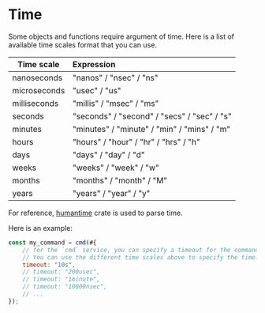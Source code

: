 # Time

Some objects and functions require argument of time.
Here is a list of available time scales format that you can use.


| Time scale   |      Expression      |
|----------|:-------------|
| nanoseconds | "nanos" / "nsec" / "ns" |
| microseconds | "usec" / "us" |
| milliseconds | "millis" / "msec" / "ms" |
| seconds | "seconds" / "second" / "secs" / "sec" / "s" |
| minutes | "minutes" / "minute" / "min" / "mins" / "m" |
| hours | "hours" / "hour" / "hr" / "hrs" / "h" |
| days | "days" / "day" / "d" |
| weeks | "weeks" / "week" / "w" |
| months | "months" / "month" / "M" |
| years | "years" / "year" / "y" |

For reference, [humantime](https://github.com/tailhook/humantime) crate is used to parse time.

Here is an example:

```js
const my_command = cmd(#{
    // for the `cmd` service, you can specify a timeout for the command.
    // You can use the different time scales above to specify the time.
    timeout: "10s",
    // timeout: "200usec",
    // timeout: "1minute",
    // timeout: "10000nsec",
    // ...
});
```